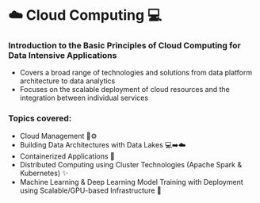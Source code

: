 # ☁️ Cloud Computing 💻

### Introduction to the Basic Principles of Cloud Computing for Data Intensive Applications
- Covers a broad range of technologies and solutions from data platform architecture to data analytics
- Focuses on the scalable deployment of cloud resources and the integration between individual services

### Topics covered:
- Cloud Management 📂⚙️
- Building Data Architectures with Data Lakes 💻➡️☁️
- Containerized Applications 🫙
- Distributed Computing using Cluster Technologies (Apache Spark & Kubernetes) ✨
- Machine Learning & Deep Learning Model Training with Deployment using Scalable/GPU-based Infrastructure 🦾
